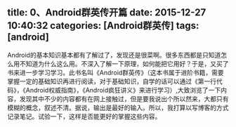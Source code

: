 title: 0、Android群英传开篇
date: 2015-12-27 10:40:32
categories: [Android群英传]
tags: [android]
---
Android的基本知识基本都有了解过了，发现还是很菜啊。很多东西都是只知道怎么用不知道为什么这么用。不深入了解一下原理，如何能把它用好？于是，又买了书来进一步学习学习。此书名叫《Android群英传》（这本书属于进阶书籍，需要掌握一定的基础知识再进行阅读，对于基础知识，自学的话可以通过《第一行代码》，《Android权威指南》，《Android疯狂讲义》来进行学习）,大致浏览了一下内容，发现其中不少的内容都有在网上接触过，但是要我说出个所以然来，大都只有模糊的概念，叙述不清。据说，输出是最好的输入。所以，我打算以写博客的方式记录笔记。试验一下，这样是否能更好的掌握这些内容。